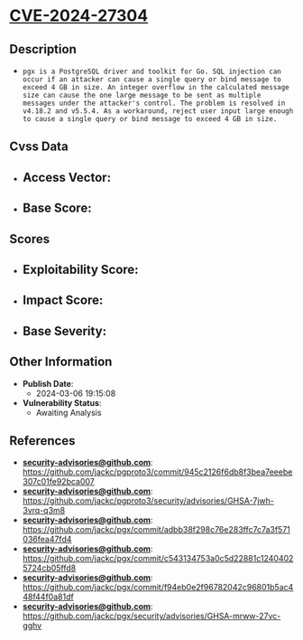 
# [CVE-2024-27304](https://cve.mitre.org/cgi-bin/cvename.cgi?name=CVE-2024-27304)

## Description

- `pgx is a PostgreSQL driver and toolkit for Go. SQL injection can occur if an attacker can cause a single query or bind message to exceed 4 GB in size. An integer overflow in the calculated message size can cause the one large message to be sent as multiple messages under the attacker's control. The problem is resolved in v4.18.2 and v5.5.4. As a workaround, reject user input large enough to cause a single query or bind message to exceed 4 GB in size.`

## Cvss Data

- **Access Vector**:
  - 
- **Base Score**:
  - 

## Scores

- **Exploitability Score**:
  - 
- **Impact Score**:
  - 
- **Base Severity**:
  - 

## Other Information

- **Publish Date**:
  - 2024-03-06 19:15:08
- **Vulnerability Status**:
  - Awaiting Analysis

## References

- **security-advisories@github.com**: https://github.com/jackc/pgproto3/commit/945c2126f6db8f3bea7eeebe307c01fe92bca007
- **security-advisories@github.com**: https://github.com/jackc/pgproto3/security/advisories/GHSA-7jwh-3vrq-q3m8
- **security-advisories@github.com**: https://github.com/jackc/pgx/commit/adbb38f298c76e283ffc7c7a3f571036fea47fd4
- **security-advisories@github.com**: https://github.com/jackc/pgx/commit/c543134753a0c5d22881c12404025724cb05ffd8
- **security-advisories@github.com**: https://github.com/jackc/pgx/commit/f94eb0e2f96782042c96801b5ac448f44f0a81df
- **security-advisories@github.com**: https://github.com/jackc/pgx/security/advisories/GHSA-mrww-27vc-gghv
